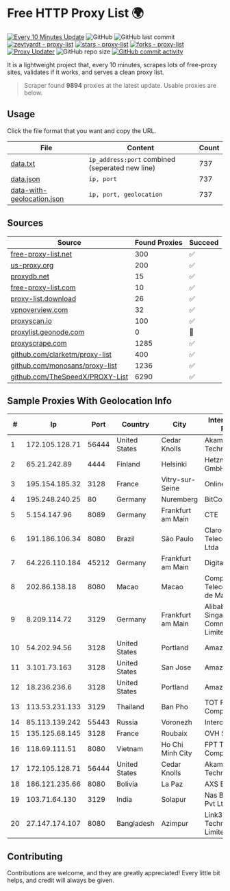 
# Free HTTP Proxy List 🌍

[![Every 10 Minutes Update](https://github.com/mertguvencli/http-proxy-list/actions/workflows/main.yml/badge.svg?branch=main)](https://github.com/mertguvencli/http-proxy-list/actions/workflows/main.yml)
![GitHub](https://img.shields.io/github/license/mertguvencli/http-proxy-list)
![GitHub last commit](https://img.shields.io/github/last-commit/mertguvencli/http-proxy-list)
[![zevtyardt - proxy-list](https://img.shields.io/static/v1?label=zevtyardt&message=proxy-list&color=blue&logo=github)](https://github.com/zevtyardt/proxy-list "Go to GitHub repo")
[![stars - proxy-list](https://img.shields.io/github/stars/zevtyardt/proxy-list?style=social)](https://github.com/zevtyardt/proxy-list)
[![forks - proxy-list](https://img.shields.io/github/forks/zevtyardt/proxy-list?style=social)](https://github.com/zevtyardt/proxy-list)
[![Proxy Updater](https://github.com/zevtyardt/proxy-list/workflows/Proxy%20Updater/badge.svg)](https://github.com/zevtyardt/proxy-list/actions?query=workflow:"Proxy+Updater")
![GitHub repo size](https://img.shields.io/github/repo-size/zevtyardt/proxy-list)
[![GitHub commit activity](https://img.shields.io/github/commit-activity/m/zevtyardt/proxy-list?logo=commits)](https://github.com/zevtyardt/proxy-list/commits/main)

It is a lightweight project that, every 10 minutes, scrapes lots of free-proxy sites, validates if it works, and serves a clean proxy list.

> Scraper found **9894** proxies at the latest update. Usable proxies are below.

## Usage

Click the file format that you want and copy the URL.

|File|Content|Count|
|----|-------|-----|
|[data.txt](https://raw.githubusercontent.com/mertguvencli/http-proxy-list/main/proxy-list/data.txt)|`ip_address:port` combined (seperated new line)|737|
|[data.json](https://raw.githubusercontent.com/mertguvencli/http-proxy-list/main/proxy-list/data.json)|`ip, port`|737|
|[data-with-geolocation.json](https://raw.githubusercontent.com/mertguvencli/http-proxy-list/main/proxy-list/data-with-geolocation.json)|`ip, port, geolocation`|737|

## Sources

|Source|Found Proxies|Succeed|
|------|-------------|-------|
|[free-proxy-list.net](https://free-proxy-list.net)|300|✅|
|[us-proxy.org](https://www.us-proxy.org)|200|✅|
|[proxydb.net](http://proxydb.net)|15|✅|
|[free-proxy-list.com](https://free-proxy-list.com/?page=&port=&type%5B%5D=http&type%5B%5D=https&up_time=0&search=Search)|10|✅|
|[proxy-list.download](https://www.proxy-list.download/HTTP)|26|✅|
|[vpnoverview.com](https://vpnoverview.com/privacy/anonymous-browsing/free-proxy-servers)|32|✅|
|[proxyscan.io](https://www.proxyscan.io)|100|✅|
|[proxylist.geonode.com](https://proxylist.geonode.com/api/proxy-list?limit=300&page=1&sort_by=lastChecked&sort_type=desc&protocols=http,https)|0|🚫|
|[proxyscrape.com](https://api.proxyscrape.com/v2/?request=displayproxies&protocol=http&timeout=10000&country=all&ssl=all&anonymity=all)|1285|✅|
|[github.com/clarketm/proxy-list](https://raw.githubusercontent.com/clarketm/proxy-list/master/proxy-list-raw.txt)|400|✅|
|[github.com/monosans/proxy-list](https://raw.githubusercontent.com/monosans/proxy-list/main/proxies/http.txt)|1236|✅|
|[github.com/TheSpeedX/PROXY-List](https://raw.githubusercontent.com/TheSpeedX/PROXY-List/master/http.txt)|6290|✅|


## Sample Proxies With Geolocation Info

|#|Ip|Port|Country|City|Internet Service Provider|
|-|--|----|-------|----|-------------------------|
|1|172.105.128.71|56444|United States|Cedar Knolls|Akamai Technologies|
|2|65.21.242.89|4444|Finland|Helsinki|Hetzner Online GmbH|
|3|195.154.185.32|3128|France|Vitry-sur-Seine|Online S.A.S.|
|4|195.248.240.25|80|Germany|Nuremberg|BitCommand|
|5|5.154.147.96|8089|Germany|Frankfurt am Main|CTE|
|6|191.186.106.34|8080|Brazil|São Paulo|Claro NXT Telecomunicacoes Ltda|
|7|64.226.110.184|45212|Germany|Frankfurt am Main|DigitalOcean, LLC|
|8|202.86.138.18|8080|Macao|Macao|Companhia de Telecomunicacoes de Macau|
|9|8.209.114.72|3129|Germany|Frankfurt am Main|Alibaba.com Singapore E-Commerce Private Limited|
|10|54.202.94.56|3128|United States|Portland|Amazon.com, Inc.|
|11|3.101.73.163|3128|United States|San Jose|Amazon.com, Inc.|
|12|18.236.236.6|3128|United States|Portland|Amazon.com, Inc.|
|13|113.53.231.133|3129|Thailand|Ban Pho|TOT Public Company Limited|
|14|85.113.139.242|55443|Russia|Voronezh|Intercon JSC|
|15|135.125.68.145|3128|France|Roubaix|OVH SAS|
|16|118.69.111.51|8080|Vietnam|Ho Chi Minh City|FPT Telecom Company|
|17|172.105.128.71|56444|United States|Cedar Knolls|Akamai Technologies|
|18|186.121.235.66|8080|Bolivia|La Paz|AXS Bolivia S. A.|
|19|103.71.64.130|3129|India|Solapur|Nas Broadband Pvt Ltd|
|20|27.147.174.107|8080|Bangladesh|Azimpur|Link3 Technologies Limited|



## Contributing

Contributions are welcome, and they are greatly appreciated! Every
little bit helps, and credit will always be given.

